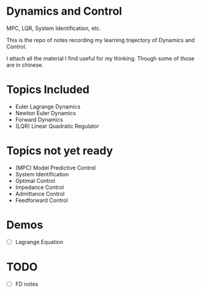 # Dynamics and Control

MPC, LQR, System Identification, etc.

This is the repo of notes recording my learning trajectory of Dynamics and Control.

I attach all the material I find useful for my thinking. Though some of those are in chinese.

# Topics Included

- Euler Lagrange Dynamics
- Newton Euler Dynamics
- Forward Dynamics
- (LQR) Linear Quadratic Regulator

# Topics not yet ready

- (MPC) Model Predictive Control
- System Identification
- Optimal Control
- Impedance Control
- Admittance Control
- Feedforward Control

# Demos

- [ ] Lagrange Equation

# TODO
- [ ] FD notes